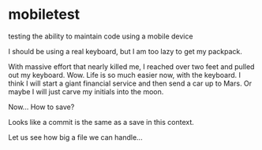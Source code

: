 # mobiletest
testing the ability to maintain code using a mobile device

I should be using a real keyboard, but I am too lazy to get my packpack.

With massive effort that nearly killed me, I reached over two feet and pulled out my keyboard.
Wow.
Life is so much easier now, with the keyboard.
I think I will start a giant financial service and then send a car up to Mars.
Or maybe I will just carve my initials into the moon.

Now...
How to save?

Looks like a commit is the same as a save in this context.

Let us see how big a file we can handle...
